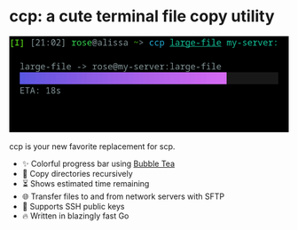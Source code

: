 # ccp: a cute terminal file copy utility

![ccp displays a colorful progress bar in the terminal](ccp.png)

ccp is your new favorite replacement for scp.

 - ✨ Colorful progress bar using [Bubble Tea](https://github.com/charmbracelet/bubbletea)
 - 📂 Copy directories recursively
 - ⏳ Shows estimated time remaining
 - 🌐 Transfer files to and from network servers with SFTP
 - 🔐 Supports SSH public keys
 - 🔥 Written in blazingly fast Go
